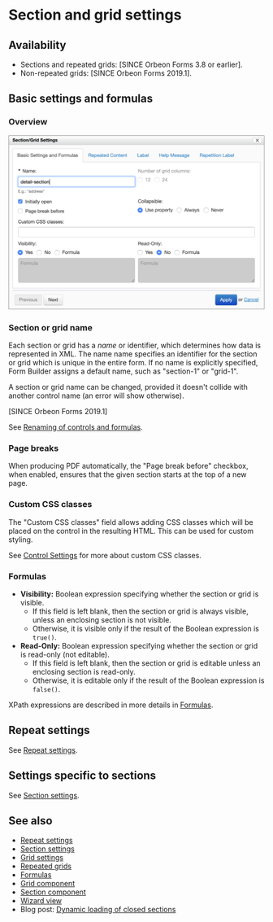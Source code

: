 # Section and grid settings

## Availability

- Sections and repeated grids: [SINCE Orbeon Forms 3.8 or earlier].
- Non-repeated grids: [SINCE Orbeon Forms 2019.1].

## Basic settings and formulas

### Overview

![](images/section-settings.png)

### Section or grid name

Each section or grid has a _name_ or identifier, which determines how data is represented in XML. The name name specifies an identifier for the section or grid which is unique in the entire form. If no name is explicitly specified, Form Builder assigns a default name, such as "section-1" or "grid-1".

A section or grid name can be changed, provided it doesn't collide with another control name (an error will show otherwise).

[SINCE Orbeon Forms 2019.1]

See [Renaming of controls and formulas](/form-builder/formulas.md#renaming-of-controls-and-formulas).

### Page breaks

When producing PDF automatically, the "Page break before" checkbox, when enabled, ensures that the given section starts at the top of a new page. 

### Custom CSS classes

The "Custom CSS classes" field allows adding CSS classes which will be placed on the control in the resulting HTML. This can be used for custom styling.

See [Control Settings](control-settings.md#custom-css-classes) for more about custom CSS classes. 

### Formulas

- **Visibility:** Boolean expression specifying whether the section or grid is visible.
    - If this field is left blank, then the section or grid is always visible, unless an enclosing section is not visible.
    - Otherwise, it is visible only if the result of the Boolean expression is `true()`.
- **Read-Only:** Boolean expression specifying whether the section or grid is read-only (not editable).
    - If this field is left blank, then the section or grid is editable unless an enclosing section is read-only.
    - Otherwise, it is editable only if the result of the Boolean expression is `false()`.

XPath expressions are described in more details in [Formulas](formulas.md).

## Repeat settings

See [Repeat settings](repeat-settings.md).

## Settings specific to sections

See [Section settings](section-settings.md).

## See also

- [Repeat settings](repeat-settings.md)
- [Section settings](section-settings.md)
- [Grid settings](grid-settings.md)
- [Repeated grids](repeated-grids.md)
- [Formulas](formulas.md)
- [Grid component](/form-runner/component/grid.md)
- [Section component](/form-runner/component/section.md)
- [Wizard view](/form-runner/feature/wizard-view.md)
- Blog post: [Dynamic loading of closed sections](https://blog.orbeon.com/2020/04/dynamic-loading-of-closed-sections.html)
